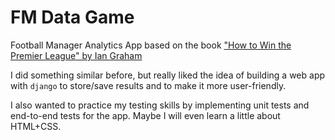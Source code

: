 # FM Data Game
Football Manager Analytics App based on the book
["How to Win the Premier League" by Ian Graham](https://www.amazon.co.uk/How-Win-Premier-League-Revolution/dp/152993463X)

I did something similar before,
but really liked the idea of building a web app
with `django` to store/save results and to make
it more user-friendly.


I also wanted to practice my testing skills by
implementing unit tests and end-to-end tests for the app.
Maybe I will even learn a little about HTML+CSS.
